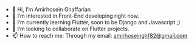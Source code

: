 - 👋 Hi, I’m Amirhosein Ghaffarian
- 👀 I’m interested in Front-End developing right now.
- 🌱 I’m currently learning Flutter, soon to be Django and Javascript ;)
- 💞️ I’m looking to collaborate on Flutter projects.
- 📫 How to reach me: Through my email: amirhoseinghf82@gmail.com

<!---
amirhoseinghf/amirhoseinghf is a ✨ special ✨ repository because its `README.md` (this file) appears on your GitHub profile.
You can click the Preview link to take a look at your changes.
--->
